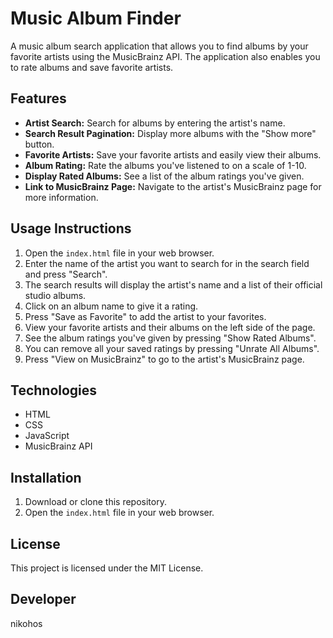 # Music Album Finder

A music album search application that allows you to find albums by your favorite artists using the MusicBrainz API. The application also enables you to rate albums and save favorite artists.

## Features

* **Artist Search:** Search for albums by entering the artist's name.
* **Search Result Pagination:** Display more albums with the "Show more" button.
* **Favorite Artists:** Save your favorite artists and easily view their albums.
* **Album Rating:** Rate the albums you've listened to on a scale of 1-10.
* **Display Rated Albums:** See a list of the album ratings you've given.
* **Link to MusicBrainz Page:** Navigate to the artist's MusicBrainz page for more information.

## Usage Instructions

1.  Open the `index.html` file in your web browser.
2.  Enter the name of the artist you want to search for in the search field and press "Search".
3.  The search results will display the artist's name and a list of their official studio albums.
4.  Click on an album name to give it a rating.
5.  Press "Save as Favorite" to add the artist to your favorites.
6.  View your favorite artists and their albums on the left side of the page.
7.  See the album ratings you've given by pressing "Show Rated Albums".
8.  You can remove all your saved ratings by pressing "Unrate All Albums".
9.  Press "View on MusicBrainz" to go to the artist's MusicBrainz page.

## Technologies

* HTML
* CSS
* JavaScript
* MusicBrainz API

## Installation

1.  Download or clone this repository.
2.  Open the `index.html` file in your web browser.

## License

This project is licensed under the MIT License.

## Developer

nikohos
